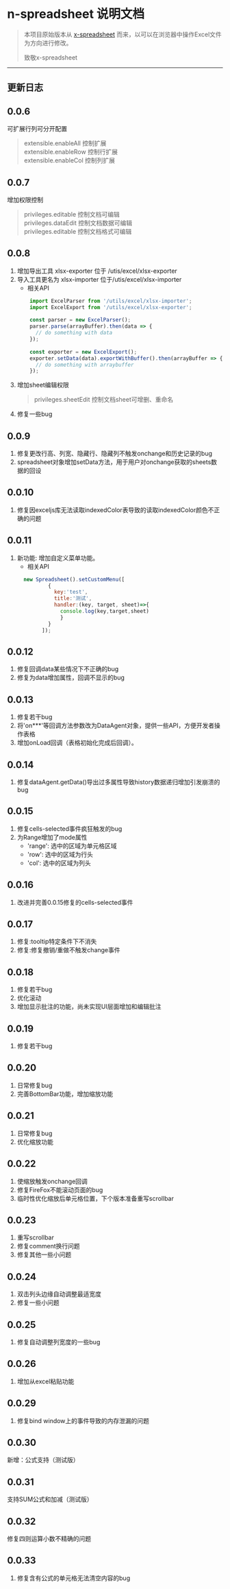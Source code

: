 # n-spreadsheet 说明文档

> 本项目原始版本从 [x-spreadsheet](https://github.com/myliang/x-spreadsheet) 而来，以可以在浏览器中操作Excel文件为方向进行修改。
> 
> 致敬x-spreadsheet
---
## 更新日志
  

0.0.6
---
可扩展行列可分开配置
> extensible.enableAll  控制扩展  
> extensible.enableRow  控制行扩展  
> extensible.enableCol  控制列扩展

0.0.7
---
增加权限控制
> privileges.editable 控制文档可编辑  
> privileges.dataEdit 控制文档数据可编辑  
> privileges.editable 控制文档格式可编辑  

0.0.8
---
1. 增加导出工具 xlsx-exporter 位于 /utis/excel/xlsx-exporter 
2. 导入工具更名为 xlsx-importer 位于/utis/excel/xlsx-importer 
    - 相关API
    ```javascript
        import ExcelParser from '/utils/excel/xlsx-importer';
        import ExcelExport from '/utils/excel/xlsx-exporter';
        
        const parser = new ExcelParser();
        parser.parse(arrayBuffer).then(data => {
          // do something with data
        });
        
        const exporter = new ExcelExport();
        exporter.setData(data).exportWithBuffer().then(arrayBuffer => {
          // do something with arraybuffer
        });
    ```
3. 增加sheet编辑权限
     > privileges.sheetEdit 控制文档sheet可增删、重命名
4. 修复一些bug

0.0.9
---
1. 修复更改行高、列宽、隐藏行、隐藏列不触发onchange和历史记录的bug
2. spreadsheet对象增加setData方法，用于用户对onchange获取的sheets数据的回设

0.0.10
---
1. 修复因exceljs库无法读取indexedColor表导致的读取indexedColor颜色不正确的问题

0.0.11
---
1. 新功能: 增加自定义菜单功能。
    - 相关API
    ```JavaScript
      new Spreadsheet().setCustomMenu([
              {
                key:'test',
                title:'测试',
                handler:(key, target, sheet)=>{
                  console.log(key,target,sheet)
                  }
              }
            ]);
    ```

0.0.12
---
1. 修复回调data某些情况下不正确的bug
2. 修复为data增加属性，回调不显示的bug

0.0.13
---
1. 修复若干bug
2. 将'on***'等回调方法参数改为DataAgent对象，提供一些API，方便开发者操作表格
3. 增加onLoad回调（表格初始化完成后回调）。

0.0.14
---
1. 修复dataAgent.getData()导出过多属性导致history数据递归增加引发崩溃的bug

0.0.15
---
1. 修复cells-selected事件疯狂触发的bug
2. 为Range增加了mode属性
    - 'range': 选中的区域为单元格区域  
    - 'row': 选中的区域为行头  
    - 'col': 选中的区域为列头  

0.0.16
---
1. 改进并完善0.0.15修复的cells-selected事件

0.0.17
---
1. 修复:tooltip特定条件下不消失
2. 修复:修复撤销/重做不触发change事件

0.0.18
---
1. 修复若干bug
2. 优化滚动
3. 增加显示批注的功能，尚未实现UI层面增加和编辑批注

0.0.19
---
1. 修复若干bug

0.0.20
---
1. 日常修复bug
2. 完善BottomBar功能，增加缩放功能

0.0.21
---
1. 日常修复bug
2. 优化缩放功能

0.0.22
---
1. 使缩放触发onchange回调
2. 修复FireFox不能滚动页面的bug
3. 临时性优化缩放后单元格位置，下个版本准备重写scrollbar

0.0.23
---
1. 重写scrollbar
2. 修复comment换行问题
3. 修复其他一些小问题

0.0.24
---
1. 双击列头边缘自动调整最适宽度
2. 修复一些小问题

0.0.25
---
1. 修复自动调整列宽度的一些bug

0.0.26
---
1. 增加从excel粘贴功能

0.0.29
---
1. 修复bind window上的事件导致的内存泄漏的问题

0.0.30
---
新增：公式支持（测试版）

0.0.31
---
支持SUM公式和加减（测试版）

0.0.32
---
修复四则运算小数不精确的问题

0.0.33
---
1. 修复含有公式的单元格无法清空内容的bug

